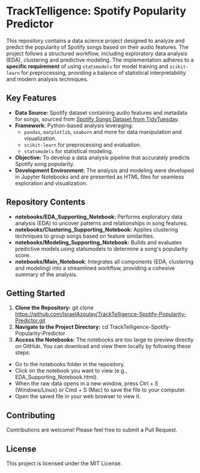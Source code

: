 # TrackTelligence: Spotify Popularity Predictor
This repository contains a data science project designed to analyze and predict the popularity of Spotify songs based on their audio features. The project follows a structured workflow, including exploratory data analysis (EDA), clustering and predictive modeling. The implementation adheres to a **specific requirement** of using `statsmodels` for model training and `scikit-learn` for preprocessing, providing a balance of statistical interpretability and modern analysis techniques.

## Key Features
- **Data Source:** Spotify dataset containing audio features and metadata for songs, sourced from [Spotify Songs Dataset from TidyTuesday](https://raw.githubusercontent.com/rfordatascience/tidytuesday/master/data/2020/2020-01-21/spotify_songs.csv).
- **Framework:** Python-based analysis leveraging:
  - `pandas`, `matplotlib`, `seaborn` and more for data manipulation and visualization.
  - `scikit-learn` for preprocessing and evaluation.
  - `statsmodels` for statistical modeling.
- **Objective:** To develop a data analysis pipeline that accurately predicts Spotify song popularity.
- **Development Environment:** The analysis and modeling were developed in Jupyter Notebooks and are presented as HTML files for seamless exploration and visualization.

## Repository Contents
- **notebooks/EDA_Supporting_Notebook:** Performs exploratory data analysis (EDA) to uncover patterns and relationships in song features.
- **notebooks/Clustering_Supporting_Notebook:** Applies clustering techniques to group songs based on feature similarities.
- **notebooks/Modeling_Supporting_Notebook:** Builds and evaluates predictive models using statsmodels to determine a song's popularity score.
- **notebooks/Main_Notebook**: Integrates all components (EDA, clustering and modeling) into a streamlined workflow, providing a cohesive summary of the analysis.

## Getting Started
1. **Clone the Repository:**
   git clone https://github.com/IsraelAzoulay/TrackTelligence-Spotify-Popularity-Predictor.git
2. **Navigate to the Project Directory:**
   cd TrackTelligence-Spotify-Popularity-Predictor
3. **Access the Notebooks:**
The notebooks are too large to preview directly on GitHub. You can download and view them locally by following these steps:
  - Go to the notebooks folder in the repository.
  - Click on the notebook you want to view (e.g., EDA_Supporting_Notebook.html).
  - When the raw data opens in a new window, press Ctrl + S (Windows/Linux) or Cmd + S (Mac) to save the file to your computer.
  - Open the saved file in your web browser to view it.
   
## Contributing
Contributions are welcome! Please feel free to submit a Pull Request.

## License
This project is licensed under the MIT License.

